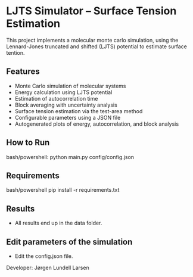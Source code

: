 # LJTS Simulator – Surface Tension Estimation

This project implements a molecular monte carlo simulation,
using the Lennard-Jones truncated and shifted (LJTS) potential to estimate surface tention.

## Features

- Monte Carlo simulation of molecular systems
- Energy calculation using LJTS potential
- Estimation of autocorrelation time
- Block averaging with uncertainty analysis
- Surface tension estimation via the test-area method
- Configurable parameters using a JSON file
- Autogenerated plots of energy, autocorrelation, and block analysis

## How to Run

bash/powershell:
python main.py config/config.json

## Requirements

bash/powershell
pip install -r requirements.txt

## Results
- All results end up in the data folder.

## Edit parameters of the simulation
- Edit the config.json file.

Developer: Jørgen Lundell Larsen
